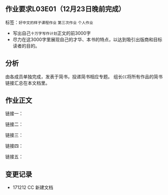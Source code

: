 ## 作业要求L03E01（12月23日晚前完成）
标签：`好中文的样子课程作业` `第三次作业` `个人作业`       

- 写出自己`十万字写作计划`正文的前3000字
- 尽力在这3000字里展现自己的才华、本书的特点，以达到吸引出版商和目标读者的目的。


## 分析

由各成员单独完成，发表于简书，投递简书相应专题。
组长`CC`将所有作品的简书链接汇总在本文档里。

## 作业正文

链接一：

链接二：

链接三：

链接四：

链接五：


## 变更记录
- 171212 CC 新建文档
